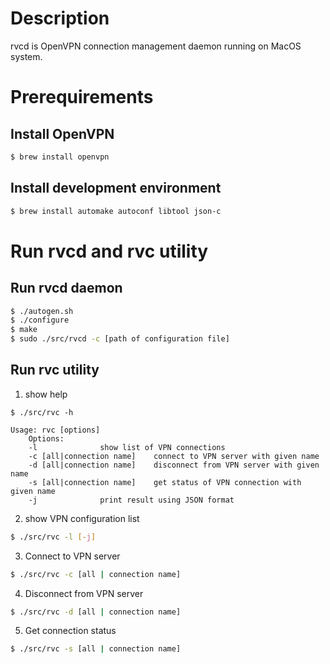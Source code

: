 
# Description

rvcd is OpenVPN connection management daemon running on MacOS system.

# Prerequirements

## Install OpenVPN

```sh
$ brew install openvpn
```

## Install development environment

```sh
$ brew install automake autoconf libtool json-c
```

# Run rvcd and rvc utility

## Run rvcd daemon

```sh
$ ./autogen.sh
$ ./configure
$ make
$ sudo ./src/rvcd -c [path of configuration file]
```

## Run rvc utility

1. show help

```
$ ./src/rvc -h

Usage: rvc [options]
    Options:
	-l				show list of VPN connections
	-c [all|connection name]	connect to VPN server with given name
	-d [all|connection name]	disconnect from VPN server with given name
	-s [all|connection name]	get status of VPN connection with given name
	-j				print result using JSON format

```
2. show VPN configuration list

```sh
$ ./src/rvc -l [-j]
```
3. Connect to VPN server

```sh
$ ./src/rvc -c [all | connection name]
```
4. Disconnect from VPN server

```sh
$ ./src/rvc -d [all | connection name]
```
5. Get connection status

```sh
$ ./src/rvc -s [all | connection name]
```
